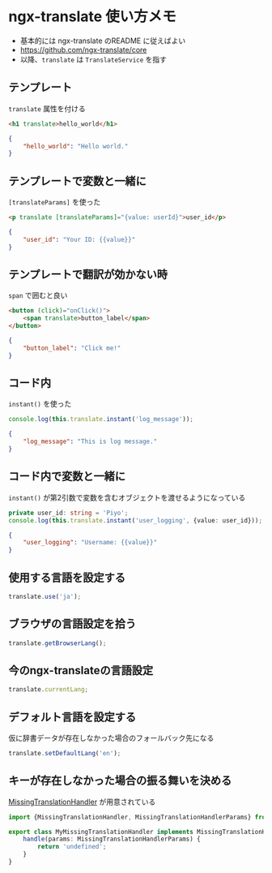 # ngx-translate 使い方メモ

* 基本的には ngx-translate のREADME に従えばよい
* https://github.com/ngx-translate/core
* 以降、`translate` は `TranslateService` を指す

## テンプレート

`translate` 属性を付ける

```html
<h1 translate>hello_world</h1>
```

```json
{
    "hello_world": "Hello world."
}
```

## テンプレートで変数と一緒に

`[translateParams]` を使った

```html
<p translate [translateParams]="{value: userId}">user_id</p>
```

```json
{
    "user_id": "Your ID: {{value}}"
}
```

## テンプレートで翻訳が効かない時

`span` で囲むと良い

```html
<button (click)="onClick()">
    <span translate>button_label</span>
</button>
```

```json
{
    "button_label": "Click me!"
}
```

## コード内

`instant()` を使った

```typescript
console.log(this.translate.instant('log_message'));
```

```json
{
    "log_message": "This is log message."
}
```

## コード内で変数と一緒に

`instant()` が第2引数で変数を含むオブジェクトを渡せるようになっている

```typescript
private user_id: string = 'Piyo';
console.log(this.translate.instant('user_logging', {value: user_id}));
```

```json
{
    "user_logging": "Username: {{value}}"
}
```

## 使用する言語を設定する

```typescript
translate.use('ja');
```

## ブラウザの言語設定を拾う

```typescript
translate.getBrowserLang();
```

## 今のngx-translateの言語設定

```typescript
translate.currentLang;
```

## デフォルト言語を設定する

仮に辞書データが存在しなかった場合のフォールバック先になる

```typescript
translate.setDefaultLang('en');
```

## キーが存在しなかった場合の振る舞いを決める

[MissingTranslationHandler](https://github.com/ngx-translate/core#how-to-handle-missing-translations) が用意されている

```typescript
import {MissingTranslationHandler, MissingTranslationHandlerParams} from '@ngx-translate/core';

export class MyMissingTranslationHandler implements MissingTranslationHandler {
    handle(params: MissingTranslationHandlerParams) {
        return 'undefined';
    }
}
```
